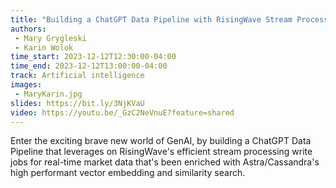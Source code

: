 ```yaml
---
title: "Building a ChatGPT Data Pipeline with RisingWave Stream Processor and Astra Vector Search"
authors:
 - Mary Grygleski
 - Karin Wolok
time_start: 2023-12-12T12:30:00-04:00
time_end: 2023-12-12T13:00:00-04:00
track: Artificial intelligence
images:
 - MaryKarin.jpg
slides: https://bit.ly/3NjKVaU 
video: https://youtu.be/_GzC2NeVnuE?feature=shared
---
```


Enter the exciting brave new world of GenAI, by building a ChatGPT Data Pipeline that leverages on RisingWave's efficient stream processing write jobs for real-time market data that's been enriched with Astra/Cassandra's high performant vector embedding and similarity search.